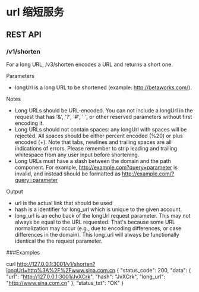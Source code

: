 # url 缩短服务
## REST API
### /v1/shorten
For a long URL, /v3/shorten encodes a URL and returns a short one.

Parameters

* longUrl is a long URL to be shortened (example: http://betaworks.com/).

Notes

* Long URLs should be URL-encoded. You can not include a longUrl in the request that has '&', '?', '#', ' ', or other reserved parameters without first encoding it.
* Long URLs should not contain spaces: any longUrl with spaces will be rejected. All spaces should be either percent encoded (%20) or plus encoded (+). Note that tabs, newlines and trailing spaces are all indications of errors. Please remember to strip leading and trailing whitespace from any user input before shortening.
* Long URLs must have a slash between the domain and the path component. For example, http://example.com?query=parameter is invalid, and instead should be formatted as http://example.com/?query=parameter

Output

* url is the actual link that should be used
* hash is a identifier for long_url which is unique to the given account.
* long_url is an echo back of the longUrl request parameter. This may not always be equal to the URL requested. That's because some URL normalization may occur (e.g., due to encoding differences, or case differences in the domain). This long_url will always be functionally identical the the request parameter.

###Examples

curl http://127.0.0.1:3001/v1/shorten?longUrl=http%3A%2F%2Fwww.sina.com.cn
{
  "status_code": 200,
  "data": {
    "url": "http://127.0.0.1:3001/JvXCrk",
    "hash": "JvXCrk",
    "long_url": "http://www.sina.com.cn"
  },
  "status_txt": "OK"
}
